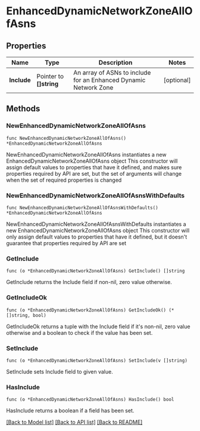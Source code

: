 # EnhancedDynamicNetworkZoneAllOfAsns

## Properties

Name | Type | Description | Notes
------------ | ------------- | ------------- | -------------
**Include** | Pointer to **[]string** | An array of ASNs to include for an Enhanced Dynamic Network Zone | [optional] 

## Methods

### NewEnhancedDynamicNetworkZoneAllOfAsns

`func NewEnhancedDynamicNetworkZoneAllOfAsns() *EnhancedDynamicNetworkZoneAllOfAsns`

NewEnhancedDynamicNetworkZoneAllOfAsns instantiates a new EnhancedDynamicNetworkZoneAllOfAsns object
This constructor will assign default values to properties that have it defined,
and makes sure properties required by API are set, but the set of arguments
will change when the set of required properties is changed

### NewEnhancedDynamicNetworkZoneAllOfAsnsWithDefaults

`func NewEnhancedDynamicNetworkZoneAllOfAsnsWithDefaults() *EnhancedDynamicNetworkZoneAllOfAsns`

NewEnhancedDynamicNetworkZoneAllOfAsnsWithDefaults instantiates a new EnhancedDynamicNetworkZoneAllOfAsns object
This constructor will only assign default values to properties that have it defined,
but it doesn't guarantee that properties required by API are set

### GetInclude

`func (o *EnhancedDynamicNetworkZoneAllOfAsns) GetInclude() []string`

GetInclude returns the Include field if non-nil, zero value otherwise.

### GetIncludeOk

`func (o *EnhancedDynamicNetworkZoneAllOfAsns) GetIncludeOk() (*[]string, bool)`

GetIncludeOk returns a tuple with the Include field if it's non-nil, zero value otherwise
and a boolean to check if the value has been set.

### SetInclude

`func (o *EnhancedDynamicNetworkZoneAllOfAsns) SetInclude(v []string)`

SetInclude sets Include field to given value.

### HasInclude

`func (o *EnhancedDynamicNetworkZoneAllOfAsns) HasInclude() bool`

HasInclude returns a boolean if a field has been set.


[[Back to Model list]](../README.md#documentation-for-models) [[Back to API list]](../README.md#documentation-for-api-endpoints) [[Back to README]](../README.md)


